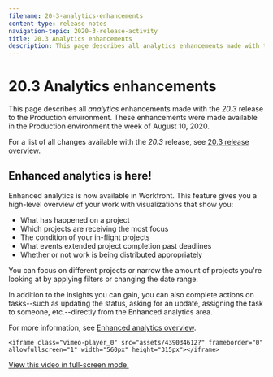 ```yaml
---
filename: 20-3-analytics-enhancements
content-type: release-notes
navigation-topic: 2020-3-release-activity
title: 20.3 Analytics enhancements
description: This page describes all analytics enhancements made with the 20.3 release to the Production environment. These enhancements were made available in the Production environment the week of August 10, 2020.
---
```


# 20.3 Analytics enhancements

This page describes all *analytics* enhancements made with the *20.3* release to the Production environment. These enhancements were made available in the Production environment the week of August 10, 2020.

For a list of all changes available with the *20.3* release, see [20.3 release overview](../../../product-announcements/product-releases/20.3-release-activity/20.3-release-overview.md).

## Enhanced analytics is here!

Enhanced analytics is now available in Workfront. This feature gives you a high-level overview of your work with visualizations that show you:

* What has happened on a project
* Which projects are receiving the most focus
* The condition of your in-flight projects
* What events extended project completion past deadlines
* Whether or not work is being distributed appropriately

You can focus on different projects or narrow the amount of projects you're looking at by applying filters or changing the date range.

In addition to the insights you can gain, you can also complete actions on tasks--such as updating the status, asking for an update, assigning the task to someone, etc.--directly from the Enhanced analytics area.

For more information, see [Enhanced analytics overview](../../../enhanced-analytics/enhanced-analytics-overview.md).

`<iframe class="vimeo-player_0" src="assets/439034612?" frameborder="0" allowfullscreen="1" width="560px" height="315px"></iframe>`

[View this video in full-screen mode.](https://vimeo.com/439034612/2a36ac08b8) 
